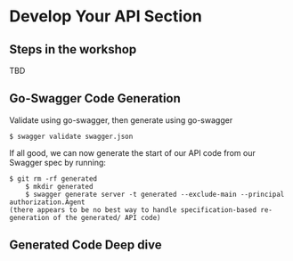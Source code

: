 # Develop Your API Section

## Steps in the workshop

TBD

## Go-Swagger Code Generation

Validate using go-swagger, then generate using go-swagger

```shell
$ swagger validate swagger.json
```

If all good, we can now generate the start of our API code from our Swagger spec by running:

```shell
$ git rm -rf generated
	$ mkdir generated
	$ swagger generate server -t generated --exclude-main --principal authorization.Agent
(there appears to be no best way to handle specification-based re-generation of the generated/ API code)
```

## Generated Code Deep dive
